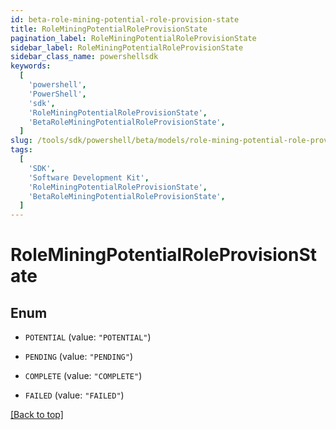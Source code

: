 ```yaml
---
id: beta-role-mining-potential-role-provision-state
title: RoleMiningPotentialRoleProvisionState
pagination_label: RoleMiningPotentialRoleProvisionState
sidebar_label: RoleMiningPotentialRoleProvisionState
sidebar_class_name: powershellsdk
keywords:
  [
    'powershell',
    'PowerShell',
    'sdk',
    'RoleMiningPotentialRoleProvisionState',
    'BetaRoleMiningPotentialRoleProvisionState',
  ]
slug: /tools/sdk/powershell/beta/models/role-mining-potential-role-provision-state
tags:
  [
    'SDK',
    'Software Development Kit',
    'RoleMiningPotentialRoleProvisionState',
    'BetaRoleMiningPotentialRoleProvisionState',
  ]
---
```


# RoleMiningPotentialRoleProvisionState

## Enum

- `POTENTIAL` (value: `"POTENTIAL"`)

- `PENDING` (value: `"PENDING"`)

- `COMPLETE` (value: `"COMPLETE"`)

- `FAILED` (value: `"FAILED"`)

[[Back to top]](#)
